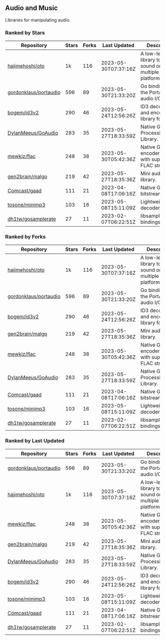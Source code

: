 ## Audio and Music

Libraries for manipulating audio.

### Ranked by Stars

| Repository | Stars | Forks | Last Updated | Description | 
|------------|-------|-------|--------------|-------------|
| [hajimehoshi/oto](https://github.com/hajimehoshi/oto) | 1k | 116 | 2023-05-30T07:37:16Z |  A low-level library to play sound on multiple platforms. |
| [gordonklaus/portaudio](https://github.com/gordonklaus/portaudio) | 596 | 89 | 2023-05-30T21:33:20Z |  Go bindings for the PortAudio audio I/O library. |
| [bogem/id3v2](https://github.com/bogem/id3v2) | 290 | 46 | 2023-05-24T12:56:26Z |  ID3 decoding and encoding library for Go. |
| [DylanMeeus/GoAudio](https://github.com/DylanMeeus/GoAudio) | 283 | 35 | 2023-05-27T18:33:59Z |  Native Go Audio Processing Library. |
| [mewkiz/flac](https://github.com/mewkiz/flac) | 248 | 38 | 2023-05-30T05:42:36Z |  Native Go FLAC encoder/decoder with support for FLAC streams. |
| [gen2brain/malgo](https://github.com/gen2brain/malgo) | 219 | 42 | 2023-05-27T18:35:36Z |  Mini audio library. |
| [Comcast/gaad](https://github.com/Comcast/gaad) | 111 | 21 | 2023-04-08T17:06:16Z |  Native Go AAC bitstream parser. |
| [tosone/minimp3](https://github.com/tosone/minimp3) | 103 | 16 | 2023-05-08T15:11:09Z |  Lightweight MP3 decoder library. |
| [dh1tw/gosamplerate](https://github.com/dh1tw/gosamplerate) | 27 | 11 | 2023-02-07T06:22:51Z |  libsamplerate bindings for go. |

### Ranked by Forks

| Repository | Stars | Forks | Last Updated | Description | 
|------------|-------|-------|--------------|-------------|
| [hajimehoshi/oto](https://github.com/hajimehoshi/oto) | 1k | 116 | 2023-05-30T07:37:16Z |  A low-level library to play sound on multiple platforms. |
| [gordonklaus/portaudio](https://github.com/gordonklaus/portaudio) | 596 | 89 | 2023-05-30T21:33:20Z |  Go bindings for the PortAudio audio I/O library. |
| [bogem/id3v2](https://github.com/bogem/id3v2) | 290 | 46 | 2023-05-24T12:56:26Z |  ID3 decoding and encoding library for Go. |
| [gen2brain/malgo](https://github.com/gen2brain/malgo) | 219 | 42 | 2023-05-27T18:35:36Z |  Mini audio library. |
| [mewkiz/flac](https://github.com/mewkiz/flac) | 248 | 38 | 2023-05-30T05:42:36Z |  Native Go FLAC encoder/decoder with support for FLAC streams. |
| [DylanMeeus/GoAudio](https://github.com/DylanMeeus/GoAudio) | 283 | 35 | 2023-05-27T18:33:59Z |  Native Go Audio Processing Library. |
| [Comcast/gaad](https://github.com/Comcast/gaad) | 111 | 21 | 2023-04-08T17:06:16Z |  Native Go AAC bitstream parser. |
| [tosone/minimp3](https://github.com/tosone/minimp3) | 103 | 16 | 2023-05-08T15:11:09Z |  Lightweight MP3 decoder library. |
| [dh1tw/gosamplerate](https://github.com/dh1tw/gosamplerate) | 27 | 11 | 2023-02-07T06:22:51Z |  libsamplerate bindings for go. |

### Ranked by Last Updated

| Repository | Stars | Forks | Last Updated | Description | 
|------------|-------|-------|--------------|-------------|
| [gordonklaus/portaudio](https://github.com/gordonklaus/portaudio) | 596 | 89 | 2023-05-30T21:33:20Z |  Go bindings for the PortAudio audio I/O library. |
| [hajimehoshi/oto](https://github.com/hajimehoshi/oto) | 1k | 116 | 2023-05-30T07:37:16Z |  A low-level library to play sound on multiple platforms. |
| [mewkiz/flac](https://github.com/mewkiz/flac) | 248 | 38 | 2023-05-30T05:42:36Z |  Native Go FLAC encoder/decoder with support for FLAC streams. |
| [gen2brain/malgo](https://github.com/gen2brain/malgo) | 219 | 42 | 2023-05-27T18:35:36Z |  Mini audio library. |
| [DylanMeeus/GoAudio](https://github.com/DylanMeeus/GoAudio) | 283 | 35 | 2023-05-27T18:33:59Z |  Native Go Audio Processing Library. |
| [bogem/id3v2](https://github.com/bogem/id3v2) | 290 | 46 | 2023-05-24T12:56:26Z |  ID3 decoding and encoding library for Go. |
| [tosone/minimp3](https://github.com/tosone/minimp3) | 103 | 16 | 2023-05-08T15:11:09Z |  Lightweight MP3 decoder library. |
| [Comcast/gaad](https://github.com/Comcast/gaad) | 111 | 21 | 2023-04-08T17:06:16Z |  Native Go AAC bitstream parser. |
| [dh1tw/gosamplerate](https://github.com/dh1tw/gosamplerate) | 27 | 11 | 2023-02-07T06:22:51Z |  libsamplerate bindings for go. |

